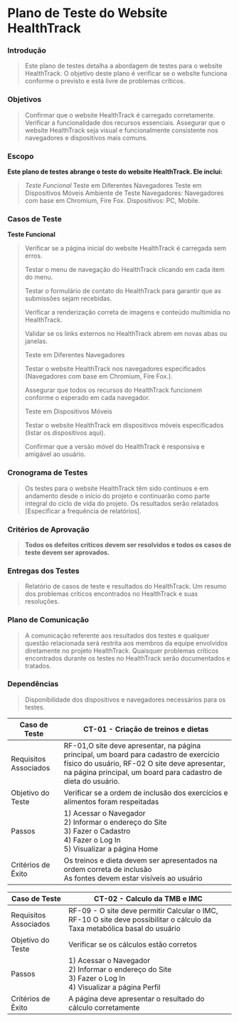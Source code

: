 # Plano de Teste do Website HealthTrack

### Introdução

>Este plano de testes detalha a abordagem de testes para o website HealthTrack. O objetivo deste plano é verificar se o website funciona conforme o previsto e está livre de problemas críticos.

### Objetivos

>Confirmar que o website HealthTrack é carregado corretamente.
>Verificar a funcionalidade dos recursos essenciais.
>Assegurar que o website HealthTrack seja visual e funcionalmente consistente nos navegadores e dispositivos mais comuns.

### Escopo
**Este plano de testes abrange o teste do website HealthTrack. Ele inclui:**

>*Teste Funcional*
>Teste em Diferentes Navegadores
>Teste em Dispositivos Móveis
>Ambiente de Teste
>Navegadores: Navegadores com base em Chromium, Fire Fox.
>Dispositivos: PC, Mobile.

### Casos de Teste

 **Teste Funcional**
 
>Verificar se a página inicial do website HealthTrack é carregada sem erros.
>
>Testar o menu de navegação do HealthTrack clicando em cada item do menu.
>
>Testar o formulário de contato do HealthTrack para garantir que as submissões sejam recebidas.
>
>Verificar a renderização correta de imagens e conteúdo multimídia no HealthTrack.
>
>Validar se os links externos no HealthTrack abrem em novas abas ou janelas.
>
>Teste em Diferentes Navegadores
>
>Testar o website HealthTrack nos navegadores especificados (Navegadores com base em Chromium, Fire Fox.).
>
>Assegurar que todos os recursos do HealthTrack funcionem conforme o esperado em cada navegador.
>
>Teste em Dispositivos Móveis
>
>Testar o website HealthTrack em dispositivos móveis especificados (listar os dispositivos aqui).
>
>Confirmar que a versão móvel do HealthTrack é responsiva e amigável ao usuário.

### Cronograma de Testes
>Os testes para o website HealthTrack têm sido contínuos e em andamento desde o início do projeto e continuarão como parte integral do ciclo de vida do projeto.
>Os resultados serão relatados [Especificar a frequência de relatórios].

### Critérios de Aprovação
>**Todos os defeitos críticos devem ser resolvidos e todos os casos de teste devem ser aprovados.**

### Entregas dos Testes
>Relatório de casos de teste e resultados do HealthTrack.
>Um resumo dos problemas críticos encontrados no HealthTrack e suas resoluções.

### Plano de Comunicação
>A comunicação referente aos resultados dos testes e qualquer questão relacionada será restrita aos membros da equipe envolvidos diretamente no projeto HealthTrack.
>Quaisquer problemas críticos encontrados durante os testes no HealthTrack serão documentados e tratados.

### Dependências
>Disponibilidade dos dispositivos e navegadores necessários para os testes.


| Caso de Teste        | CT-01 - Criação de treinos e dietas |
|-----------------------|-------------------------------------|
| Requisitos Associados | RF-01,O site deve apresentar, na página principal, um board para cadastro de exercício físico do usuário,  RF-02 O site deve apresentar, na página principal, um board para cadastro de dieta do usuário. |
| Objetivo do Teste     | Verificar se a ordem de inclusão dos exercícios e alimentos foram respeitadas |
| Passos                | 1) Acessar o Navegador<br>2) Informar o endereço do Site<br>3) Fazer o Cadastro<br>4) Fazer o Log In<br>5) Visualizar a página Home |
| Critérios de Êxito    | Os treinos e dieta devem ser apresentados na ordem correta de inclusão<br>As fontes devem estar visíveis ao usuário |

| Caso de Teste        | CT-02 - Calculo da TMB e IMC        |
|-----------------------|-------------------------------------|
| Requisitos Associados | RF-09 - O site deve permitir Calcular o IMC,  RF-10 O site deve possibilitar o cálculo da Taxa metabólica basal do usuário       |
| Objetivo do Teste     | Verificar se os cálculos estão corretos |
| Passos                | 1) Acessar o Navegador<br>2) Informar o endereço do Site<br>3) Fazer o Log In<br>4) Visualizar a página Perfil |
| Critérios de Êxito    | A página deve apresentar o resultado do cálculo corretamente |


